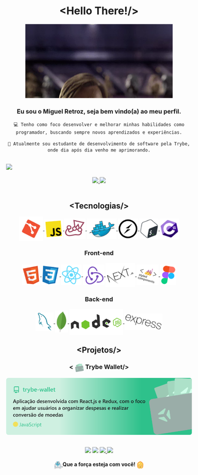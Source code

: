 <h1 align="center">
  &lt;Hello There!/&gt;
</h1>
<div align="center">
<a href="#" align="center">
<img src='./img/hello_there.webp' height="200px"/>
</a>
</div>

<div align='center'>
  <h3> Eu sou o Miguel Retroz, seja bem vindo(a) ao meu perfil. </h3>

`💻 Tenho como foco desenvolver e melhorar minhas habilidades como programador, buscando sempre novos aprendizados e experiências.`

`📖 Atualmente sou estudante de desenvolvimento de software pela Trybe, onde dia após dia venho me aprimorando.`

</div>

##

<div>
  <a href="#">
    <img src="https://komarev.com/ghpvc/?username=MiguelRetroz&color=blueviolet" />
  </a>
</div>

<br>

<a href="#" align="center">
  <div>
    <img width="52.6%" src="https://miguel-retroz-github-readme-stats.vercel.app/api?username=MiguelRetroz&show_icons=true&include_all_commits=false&count_private=true&bg_color=45deg,009e63,6878FF&border_color=9243fc&hide_border=true&icon_color=ffd903&text_color=363636&title_color=ffd903&border_radius=5px"/>
      <img width="44%" src="https://miguel-retroz-github-readme-stats.vercel.app/api/top-langs/?username=MiguelRetroz&layout=compact&bg_color=45deg,6878FF,009e63&border_color=9243fc&hide_border=true&icon_color=ffd903&text_color=363636&title_color=ffd903&border_radius=5px">
  </div>
</a>

<br>

<h2 align="center">
&lt;Tecnologias/&gt;
</h2>

<div align="center">
  <a href="https://git-scm.com/about">
    <img align="center" src="./img/git-logo.svg" height="65">
  </a>
  <a href="https://developer.mozilla.org/en-US/docs/Web/JavaScript">
    <img align="center" src="./img/javascript-logo.svg" height="50">
  </a>
  <a href="https://jestjs.io/">
    <img align="center" src="./img/jest-logo.svg" height="55">
  </a>
  <a href="https://www.docker.com/">
    <img align="center" src="./img/docker-logo.svg" height="55">
  </a>
  <a href="https://socket.io/">
    <img align="center" src="./img/socket-io-logo.svg" height="55">
  </a>
  <a href="https://www.gnu.org/software/bash/">
    <img align="center" src="./img/bash-logo.svg" height="55">
  </a>
  <a href="https://docs.microsoft.com/en-us/dotnet/csharp/tour-of-csharp/">
    <img align="center" src="./img/csharp-logo.svg" height="55">
  </a>
</div>

<div align="center">
  <h3 align="center">
  Front-end
  </h3>
  <a href="https://developer.mozilla.org/en-US/docs/Web/HTML">
    <img align="center" src="./img/html5-logo.svg" height="55">
  </a>
  <a href="https://developer.mozilla.org/en-US/docs/Web/CSS">
    <img align="center" src="./img/css3-logo.svg" height="55">
  </a>
  <a href="https://reactjs.org/">
    <img align="center" src="./img/react-logo.svg" height="55">
  </a>
  <a href="https://redux.js.org/">
    <img align="center" src="./img/redux-logo.svg" height="55">
  </a>
  <a href="https://nextjs.org/">
    <img align="center" src="./img/next-js-logo.svg" height="65">
  </a>
  <a href="https://styled-components.com/">
    <img align="center" src="./img/styled-components-logo.svg" height="55">
  </a>
  <a href="https://www.figma.com/">
    <img align="center" src="./img/figma-logo.svg" height="55">
  </a>
</div>

<div align="center">
  <h3 align="center">
  Back-end
  </h3>
  <a href="https://www.mysql.com/">
    <img align="center" src="./img/mysql-logo.svg" height="50">
  </a>
  <a href="https://www.mongodb.com/">
    <img align="center" src="./img/mongodb-logo.svg" height="60">
  </a>
  <a href="https://nodejs.org/en/">
    <img align="center" src="./img/nodejs-logo.svg" height="70">
  </a>
  <a href="https://expressjs.com/">
    <img align="center" src="./img/express-logo.svg" height="45">
  </a>
</div>


<h2 align="center">
&lt;Projetos/&gt;
</h2>

<div>
<div align="center">
  <h3 align="center">
  &lt;
      <img  align="center" alt="Trybe wallet logo" width="25px" src="./img/projects/trybe-wallet/trybe-wallet-logo.svg"/>
    Trybe Wallet/&gt;
  </h3>
  <a href="https://github.com/MiguelRetroz/trybe-wallet">
    <img alt="trybe-wallet card" src="./img/card-trybe-wallet.svg"/>
  </a>
</div>

##
<div align="center">
  <a href = "https://www.instagram.com/miguel_retroz/"><img src="https://img.shields.io/badge/Instagram-E4405F?style=for-the-badge&logo=instagram&logoColor=white" target="_blank"></a>
  <a href = "mailto:contato.miguelretroz@gmail.com"><img src="https://img.shields.io/badge/-Gmail-%23333?style=for-the-badge&logo=gmail&logoColor=white" target="_blank"></a>
  <a href="https://www.linkedin.com/in/miguelretroz/" target="_blank">
    <img src="https://img.shields.io/badge/LinkedIn-0077B5?style=for-the-badge&logo=linkedin&logoColor=white">
  </a>
  <a href="https://www.twitch.tv/cadabit" target="_blank"><img src="https://img.shields.io/badge/Twitch-9146FF?style=for-the-badge&logo=twitch&logoColor=white" target="_blank"></a>
</div>

<div align="center">
  <h4>
  <a href="#">
    <img align="center" src="./img/r2d2.png" width="20px">
  </a>
  Que a força esteja com você!
  <a href="#">
    <img align="center" src="./img/c3po.png" width="20px">
  </a>
  </h4>
</div>
